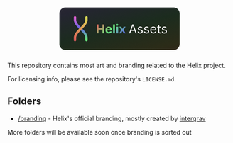 <h1>
<div align="center">
<img alt="Helix Branding Assets Banner" src="https://raw.githubusercontent.com/HelixLauncher/Art/main/branding/banner-art/banner-art_96h.png"></img>
</div>
</h1>

This repository contains most art and branding related to the Helix project.

For licensing info, please see the repository's `LICENSE.md`.

## Folders

* [/branding](/branding) - Helix's official branding, mostly created by [intergrav](https://github.com/intergrav)

More folders will be available soon once branding is sorted out
